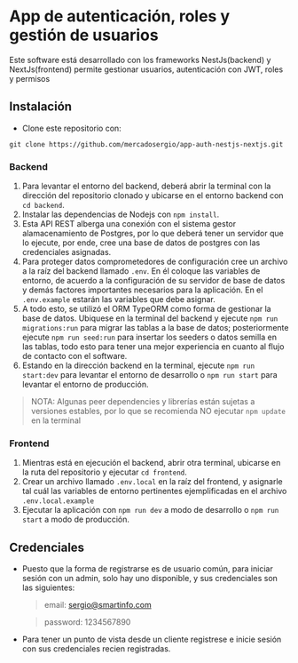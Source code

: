 # App de autenticación, roles y gestión de usuarios

Este software está desarrollado con los frameworks NestJs(backend) y NextJs(frontend) permite gestionar usuarios, autenticación con JWT, roles y permisos

## Instalación

- Clone este repositorio con:

```
git clone https://github.com/mercadosergio/app-auth-nestjs-nextjs.git
```

### Backend

1. Para levantar el entorno del backend, deberá abrir la terminal con la dirección del repositorio clonado y ubicarse en el entorno backend con `cd backend`.
2. Instalar las dependencias de Nodejs con `npm install`.
3. Esta API REST alberga una conexión con el sistema gestor alamacenamiento de Postgres, por lo que deberá tener un servidor que lo ejecute, por ende, cree una base de datos de postgres con las credenciales asignadas.
4. Para proteger datos comprometedores de configuración cree un archivo a la raíz del backend llamado `.env`. En él coloque las variables de entorno, de acuerdo a la configuración de su servidor de base de datos y demás factores importantes necesarios para la aplicación. En el `.env.example` estarán las variables que debe asignar.
5. A todo esto, se utilizó el ORM TypeORM como forma de gestionar la base de datos. Ubiquese en la terminal del backend y ejecute `npm run migrations:run` para migrar las tablas a la base de datos; posteriormente ejecute `npm run seed:run` para insertar los seeders o datos semilla en las tablas, todo esto para tener una mejor experiencia en cuanto al flujo de contacto con el software.
6. Estando en la dirección backend en la terminal, ejecute `npm run start:dev` para levantar el entorno de desarrollo o `npm run start` para levantar el entorno de producción.

> NOTA: Algunas peer dependencies y librerías están sujetas a versiones estables, por lo que se recomienda NO ejecutar `npm update` en la terminal

### Frontend

1. Mientras está en ejecución el backend, abrir otra terminal, ubicarse en la ruta del repositorio y ejecutar `cd frontend`.
2. Crear un archivo llamado `.env.local` en la raíz del frontend, y asignarle tal cuál las variables de entorno pertinentes ejemplificadas en el archivo `.env.local.example`
3. Ejecutar la aplicación con `npm run dev` a modo de desarrollo o `npm run start` a modo de producción.

## Credenciales

- Puesto que la forma de registrarse es de usuario común, para iniciar sesión con un admin, solo hay uno disponible, y sus credenciales son las siguientes:

  > email: sergio@smartinfo.com
  
  > password: 1234567890

- Para tener un punto de vista desde un cliente registrese e inicie sesión con sus credenciales recien registradas.
